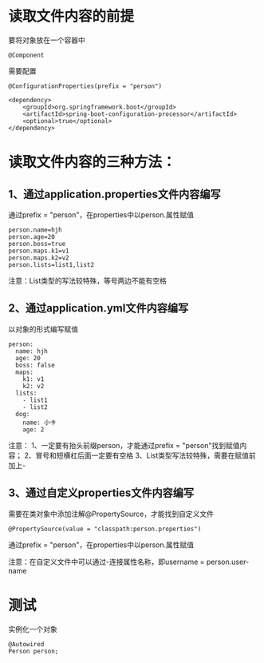 读取文件内容的前提
=================
要将对象放在一个容器中
```
@Component
```
需要配置
```
@ConfigurationProperties(prefix = "person")

<dependency>
    <groupId>org.springframework.boot</groupId>
    <artifactId>spring-boot-configuration-processor</artifactId>
    <optional>true</optional>
</dependency>
```

读取文件内容的三种方法：
=====================
1、通过application.properties文件内容编写
---------------------------------------
通过prefix = "person"，在properties中以person.属性赋值
```
person.name=hjh
person.age=20
person.boss=true
person.maps.k1=v1
person.maps.k2=v2
person.lists=list1,list2
```
注意：List类型的写法较特殊，等号两边不能有空格

2、通过application.yml文件内容编写
---------------------------------
以对象的形式编写赋值
```
person:
  name: hjh
  age: 20
  boss: false
  maps:
    k1: v1
    k2: v2
  lists:
    - list1
    - list2
  dog:
    name: 小卡
    age: 2
```
注意：
    1、一定要有抬头前缀person，才能通过prefix = "person"找到赋值内容；
    2、冒号和短横杠后面一定要有空格
    3、List类型写法较特殊，需要在赋值前加上-

3、通过自定义properties文件内容编写
---------------------------------
需要在类对象中添加注解@PropertySource，才能找到自定义文件
```
@PropertySource(value = "classpath:person.properties")
```
通过prefix = "person"，在properties中以person.属性赋值

注意：在自定义文件中可以通过-连接属性名称，即username = person.user-name


测试
====
实例化一个对象
```
@Autowired
Person person;
```
